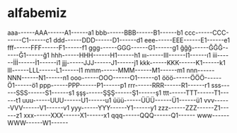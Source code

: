 # alfabemiz
aaa------AAA------A1------a1
bbb------BBB------B1------b1
ccc------CCC------C1------c1
ddd------DDD------D1------d1
eee------EEE------E1------e1
fff------FFF------F1------f1
ggg------GGG------G1------g1
ğğğ------ĞĞĞ------Ğ1------ğ1
hhh------HHH------H1------h1
ııı------III------I1------ı1
iii------İİİ------İ1------i1
jjj------JJJ------J1------j1
kkk------KKK------K1------k1
lll------LLL------L1------l1
mmm------MMM------M1------m1
nnn------NNN------N1------n1
ooo------OOO------O1------o1
ööö------ÖÖÖ------Ö1------ö1
ppp------PPP------P1------p1
rrr------RRR------R1------r1
sss------SSS------S1------s1
şşş------ŞŞŞ------Ş1------ş1
ttt------TTT------T1------t1
uuu------UUU------U1------u1
üüü------ÜÜÜ------Ü1------ü1
vvv------VVV------V1------v1
yyy------YYY------Y1------y1
zzz------ZZZ------Z1------z1
xxx------XXX------X1------x1
qqq------QQQ------Q1------
www------WWW------W1------

